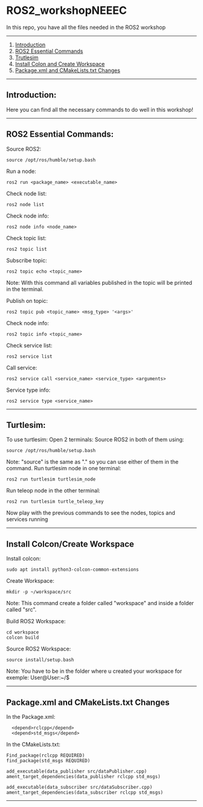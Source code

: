 # ROS2_workshopNEEEC
In this repo, you have all the files needed in the ROS2 workshop

------

1. [Introduction](#Introduction)
2. [ROS2 Essential Commands](#ROS2-Essential-Commands)
3. [Trutlesim](#Turtlesim)
4. [Install Colon and Create Workspace](#Install-Colcon/Create-Workspace)
5. [Package.xml and CMakeLists.txt Changes](#Package.xml-and-CMakeLists.txt-Changes)

------

## Introduction:

Here you can find all the necessary commands to do well in this  workshop!

------

## ROS2 Essential Commands:

Source ROS2:
```
source /opt/ros/humble/setup.bash
```

Run a node:
```
ros2 run <package_name> <executable_name>
```

Check node list:
```
ros2 node list
```

Check node info:
```
ros2 node info <node_name>
```

Check topic list:
```
ros2 topic list
```

Subscribe topic:
```
ros2 topic echo <topic_name>
```
Note: With this command all variables published in the topic will be printed in the terminal.

Publish on topic:
```
ros2 topic pub <topic_name> <msg_type> '<args>'
```

Check node info:
```
ros2 topic info <topic_name>
```

Check service list:
```
ros2 service list
```

Call service:
```
ros2 service call <service_name> <service_type> <arguments>
```

Service type info:
```
ros2 service type <service_name>
```

------

## Turtlesim:
To use turtlesim:
Open 2 terminals:
Source ROS2 in both of them using:
```
source /opt/ros/humble/setup.bash
```
Note: "source" is the same as "." so you can use either of them in the command.
Run turtlesim node in one terminal:
```
ros2 run turtlesim turtlesim_node
```
Run teleop node in the other terminal:
```
ros2 run turtlesim turtle_teleop_key
```
Now play with the previous commands to see the nodes, topics and services running

------

## Install Colcon/Create Workspace

Install colcon:
```
sudo apt install python3-colcon-common-extensions
```

Create Workspace:
```
mkdir -p ~/workspace/src
```
Note: This command create a folder called "workspace" and inside a folder called "src".

Build ROS2 Workspace:
```
cd workspace
colcon build
```

Source ROS2 Workspace:
```
source install/setup.bash
```
Note: You have to be in the folder where u created your workspace for exemple: User@User:~/<YOURWORKSPACE>$

------

## Package.xml and CMakeLists.txt Changes

In the Package.xml:
```
  <depend>rclcpp</depend>
  <depend>std_msgs</depend>
```

In the CMakeLists.txt:
```
Find_package(rclcpp REQUIRED)
find_package(std_msgs REQUIRED)

add_executable(data_publisher src/dataPublisher.cpp)
ament_target_dependencies(data_publisher rclcpp std_msgs)

add_executable(data_subscriber src/dataSubscriber.cpp)
ament_target_dependencies(data_subscriber rclcpp std_msgs)
```

------
